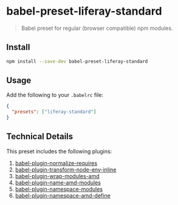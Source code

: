 # babel-preset-liferay-standard

> Babel preset for regular (browser compatible) npm modules.

## Install

```sh
npm install --save-dev babel-preset-liferay-standard
```

## Usage

Add the following to your `.babelrc` file:

```json
{
  "presets": ["liferay-standard"]
}
```

## Technical Details

This preset includes the following plugins:

1. [babel-plugin-normalize-requires](https://github.com/izaera/liferay-js-toolkit/tree/master/packages/babel-plugin-normalize-requires)
2. [babel-plugin-transform-node-env-inline](https://www.npmjs.com/package/babel-plugin-transform-node-env-inline)
3. [babel-plugin-wrap-modules-amd](https://github.com/izaera/liferay-js-toolkit/tree/master/packages/babel-plugin-wrap-modules-amd)
4. [babel-plugin-name-amd-modules](https://github.com/izaera/liferay-js-toolkit/tree/master/packages/babel-plugin-name-amd-modules)
5. [babel-plugin-namespace-modules](https://github.com/izaera/liferay-js-toolkit/tree/master/packages/babel-plugin-namespace-modules)
6. [babel-plugin-namespace-amd-define](https://github.com/izaera/liferay-js-toolkit/tree/master/packages/babel-plugin-namespace-amd-define)
